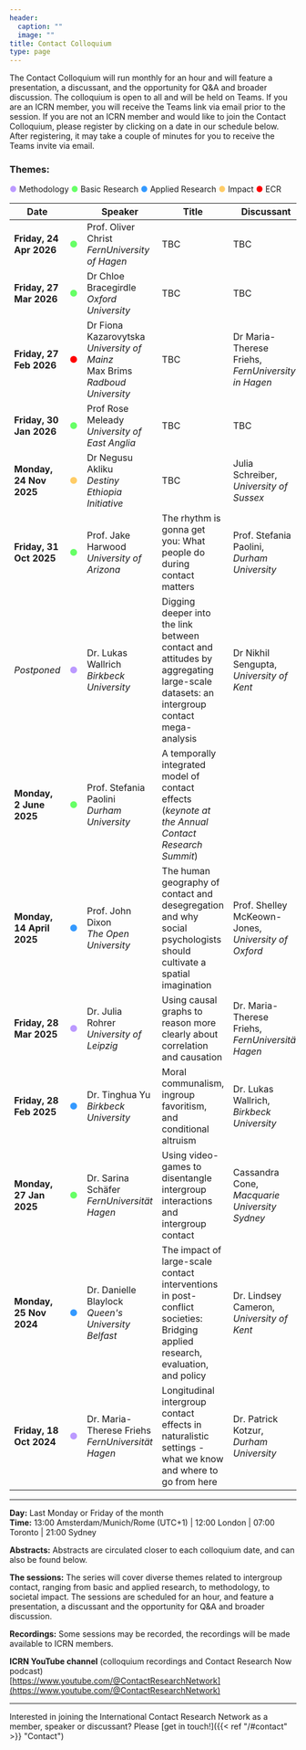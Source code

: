 ```yaml
---
header:
  caption: ""
  image: ""
title: Contact Colloquium
type: page
---
```


The Contact Colloquium will run monthly for an hour and will feature a presentation, a discussant, and the opportunity for Q&A and broader discussion. The colloquium is open to all and will be held on Teams. If you are an ICRN member, you will receive the Teams link via email prior to the session. 
If you are not an ICRN member and would like to join the Contact Colloquium, please register by clicking on a date in our schedule below. After registering, it may take a couple of minutes for you to receive the Teams invite via email.



### Themes:
<span style="color:#bb99ff;">●</span> Methodology
<span style="color:#66ff66;">●</span> Basic Research
<span style="color:#3399ff;">●</span> Applied Research
<span style="color:#ffcc66;">●</span> Impact
<span style="color:#ff0000;">●</span> ECR
<!--Currently not used: <span style="color:#ffcc66;">●</span> Impact -->

| Date                |                                                       | Speaker                                                | Title                                                                                               | Discussant                                  | Interested?                                 |
|---------------------|------------------------------------------------------------|--------------------------------------------------------|-----------------------------------------------------------------------------------------------------|--------------------------------------------|---------------------------------------------|
| **Friday, 24 Apr 2026** | <span style="color:#66ff66;">●</span> | Prof. Oliver Christ <br> *FernUniversity of Hagen* | TBC | TBC | &nbsp; |
| **Friday, 27 Mar 2026** | <span style="color:#66ff66;">●</span> | Dr Chloe Bracegirdle <br> *Oxford University* | TBC | TBC | &nbsp; |
| **Friday, 27 Feb 2026** | <span style="color:#ff0000;">●</span> | Dr Fiona Kazarovytska <br> *University of Mainz* <br> Max Brims <br> *Radboud University* | TBC | Dr Maria-Therese Friehs, *FernUniversity in Hagen* | &nbsp; |
| **Friday, 30 Jan 2026** | <span style="color:#66ff66;">●</span> | Prof Rose Meleady <br> *University of East Anglia* | TBC | TBC | &nbsp; |
| **Monday, 24 Nov 2025** | <span style="color:#ffcc66;">●</span> | Dr Negusu Akliku <br> *Destiny Ethiopia Initiative* | TBC | Julia Schreiber, *University of Sussex* | &nbsp; |
| **Friday, 31 Oct 2025**  | <span style="color:#66ff66;">●</span>       | Prof. Jake Harwood <br> *University of Arizona*           | The rhythm is gonna get you: What people do during contact matters | Prof. Stefania Paolini, *Durham University*  | [Sign up here](https://events.teams.microsoft.com/event/be7b3e09-22a8-4fec-962b-93616d4d2739@7250d88b-4b68-4529-be44-d59a2d8a6f94) |
| *Postponed*  | <span style="color:#bb99ff;">●</span>       | Dr. Lukas Wallrich <br> *Birkbeck University*           | Digging deeper into the link between contact and attitudes by aggregating large-scale datasets: an intergroup contact mega-analysis | Dr Nikhil Sengupta, *University of Kent*  | To be scheduled for autumn 2025                           |
| **Monday, 2 June 2025**          | <span style="color:#66ff66;">●</span>                 | Prof. Stefania Paolini <br> *Durham University*         | A temporally integrated model of contact effects (*keynote at the Annual Contact Research Summit*)                                           |                                             | [Sign up here](https://events.teams.microsoft.com/event/29c3fcfa-fcf6-49d5-8d68-a693c831ef27@cc95de1b-97f5-4f93-b4ba-fe68b852cf91)
| **Monday, 14 April 2025** | <span style="color:#3399ff;">●</span>         | Prof. John Dixon <br> *The Open University*             | The human geography of contact and desegregation and why social psychologists should cultivate a spatial imagination | Prof. Shelley McKeown-Jones, *University of Oxford*               |          |
| **Friday, 28 Mar 2025**   | <span style="color:#bb99ff;">●</span>            | Dr. Julia Rohrer <br> *University of Leipzig*           | Using causal graphs to reason more clearly about correlation and causation                           | Dr. Maria-Therese Friehs, *FernUniversität Hagen*                   |[![YouTube](https://img.icons8.com/color/16/000000/youtube-play.png)](https://www.youtube.com/watch?v=VVNGStGqmwA) [Watch on YouTube](https://www.youtube.com/watch?v=VVNGStGqmwA) | 
| **Friday, 28 Feb 2025**   | <span style="color:#3399ff;">●</span>       | Dr. Tinghua Yu <br> *Birkbeck University*               | Moral communalism, ingroup favoritism, and conditional altruism                                      | Dr. Lukas Wallrich, *Birkbeck University*                         |                             |
| **Monday, 27 Jan 2025**   | <span style="color:#66ff66;">●</span>        | Dr. Sarina Schäfer <br> *FernUniversität Hagen*         | Using video-games to disentangle intergroup interactions and intergroup contact                                                                                                 | Cassandra Cone, *Macquarie University Sydney*                                        | [![YouTube](https://img.icons8.com/color/16/000000/youtube-play.png)](https://www.youtube.com/watch?v=GSpdvw_1uaU&t=6s) [Watch on YouTube](https://www.youtube.com/watch?v=GSpdvw_1uaU&t=6s)                        |
| **Monday, 25 Nov 2024**          | <span style="color:#3399ff;">●</span>       | Dr. Danielle Blaylock <br> *Queen's University Belfast* | The impact of large-scale contact interventions in post-conflict societies: Bridging applied research, evaluation, and policy                                                                                                 | Dr. Lindsey Cameron, *University of Kent*                                        | &nbsp;                           |
| **Friday, 18 Oct 2024**   | <span style="color:#bb99ff;">●</span>            | Dr. Maria-Therese Friehs <br> *FernUniversität Hagen*   | Longitudinal intergroup contact effects in naturalistic settings - what we know and where to go from here | Dr. Patrick Kotzur, *Durham University*                        | [![YouTube](https://img.icons8.com/color/16/000000/youtube-play.png)](https://www.youtube.com/watch?v=klXkfAbNiUo) [Watch on YouTube](https://www.youtube.com/watch?v=klXkfAbNiUo) <br> [![Slides](https://img.icons8.com/?size=30&id=20832&format=png&color=000000)](https://osf.io/n46xy/) [View Slides](https://osf.io/n46xy/)                        |


---

**Day:** Last Monday or Friday of the month  
**Time:** 13:00 Amsterdam/Munich/Rome (UTC+1) | 12:00 London | 07:00 Toronto | 21:00 Sydney

**Abstracts:** Abstracts are circulated closer to each colloquium date, and can also be found below.

**The sessions:** The series will cover diverse themes related to intergroup contact, ranging from basic and applied research, to methodology, to societal impact. The sessions are scheduled for an hour, and feature a presentation, a discussant and the opportunity for Q&A and broader discussion.

**Recordings:** Some sessions may be recorded, the recordings will be made available to ICRN members.

**ICRN YouTube channel** (colloquium recordings and Contact Research Now podcast)  
[https://www.youtube.com/@ContactResearchNetwork](https://www.youtube.com/@ContactResearchNetwork)

---

Interested in joining the International Contact Research Network as a member, speaker or discussant? Please [get in touch!]({{< ref "/#contact" >}} "Contact")
